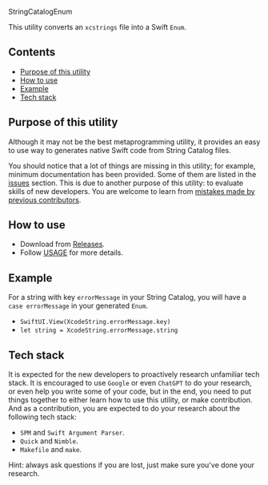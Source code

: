 StringCatalogEnum

This utility converts an `xcstrings` file into a Swift `Enum`.

<!-- START doctoc generated TOC please keep comment here to allow auto update -->
<!-- DON'T EDIT THIS SECTION, INSTEAD RE-RUN doctoc TO UPDATE -->
## Contents

- [Purpose of this utility](#purpose-of-this-utility)
- [How to use](#how-to-use)
- [Example](#example)
- [Tech stack](#tech-stack)

<!-- END doctoc generated TOC please keep comment here to allow auto update -->

## Purpose of this utility

Although it may not be the best metaprogramming utility, it provides an easy to use way to generates native Swift code from String Catalog files.

You should notice that a lot of things are missing in this utility; for example, minimum documentation has been provided. Some of them are listed in the [issues](../../../issues) section. This is due to another purpose of this utility: to evaluate skills of new developers. You are welcome to learn from [mistakes made by previous contributors](../../../pulls?q=is%3Apr+is%3Aclosed+review%3Achanges_requested).

## How to use

- Download from [Releases](../../../releases).
- Follow [USAGE](USAGE.md) for more details.

## Example

For a string with key `errorMessage` in your String Catalog, you will have a `case errorMessage` in your generated `Enum`.

- `SwiftUI.View(XcodeString.errorMessage.key)`
- `let string = XcodeString.errorMessage.string`

## Tech stack

It is expected for the new developers to proactively research unfamiliar tech stack. It is encouraged to use `Google` or even `ChatGPT` to do your research, or even help you write some of your code, but in the end, you need to put things together to either learn how to use this utility, or make contribution. And as a contribution, you are expected to do your research about the following tech stack:

- `SPM` and `Swift Argument Parser`.
- `Quick` and `Nimble`.
- `Makefile` and `make`.

Hint: always ask questions if you are lost, just make sure you've done your research.